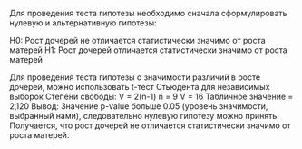 Для проведения теста гипотезы необходимо сначала сформулировать нулевую и альтернативную гипотезы:

H0: Рост дочерей не отличается статистически значимо от роста матерей
H1: Рост дочерей отличается статистически значимо от роста матерей

Для проведения теста гипотезы о значимости различий в росте дочерей, можно использовать t-тест Стьюдента для независимых выборок 
Степени свободы: V = 2(n-1)
n = 9
V = 16
Табличное значение = 2,120
Вывод:
Значение p-value больше 0.05 (уровень значимости, выбранный нами), следовательно нулевую гипотезу можно принять.
Получается, что рост дочерей не отличается статистически значимо от роста матерей.
